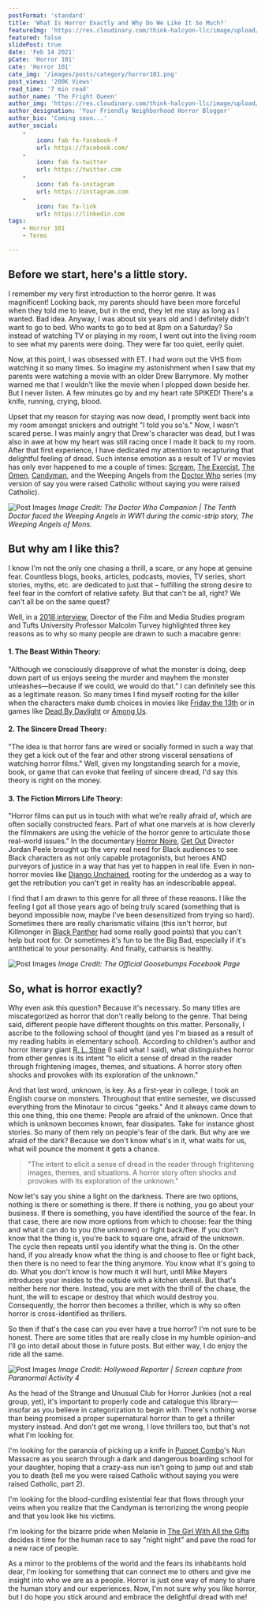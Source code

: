 ```yaml
---
postFormat: 'standard'
title: 'What Is Horror Exactly and Why Do We Like It So Much?'
featureImg: 'https://res.cloudinary.com/think-halcyon-llc/image/upload/v1672982017/The%20Fright%20Queen/Horror%20101/Scream-DBarrymore_bn8j8n.jpg'
featured: false
slidePost: true
date: 'Feb 14 2021'
pCate: 'Horror 101'
cate: 'Horror 101'
cate_img: '/images/posts/category/horror101.png'
post_views: '200K Views'
read_time: '7 min read'
author_name: 'The Fright Queen'
author_img: 'https://res.cloudinary.com/think-halcyon-llc/image/upload/w_1000,c_fill,ar_1:1,g_auto,r_max,bo_5px_solid_red,b_rgb:262c35/v1620600903/The%20Fright%20Queen/TFQbanner_mpnkei.png'
author_designation: 'Your Friendly Neighborhood Horror Blogger'
author_bio: 'Coming soon...'
author_social:
    -
        icon: fab fa-facebook-f
        url: https://facebook.com/
    -
        icon: fab fa-twitter
        url: https://twitter.com
    -
        icon: fab fa-instagram
        url: https://instagram.com
    - 
        icon: fas fa-link
        url: https://linkedin.com
tags: 
    - Horror 101
    - Terms

---
```


## Before we start, here's a little story.

I remember my very first introduction to the horror genre.  It was magnificent! Looking back, my parents should have been more forceful when they told me to leave, but in the end, they let me stay as long as I wanted.  Bad idea.  Anyway, I was about six years old and I definitely didn't want to go to bed.  Who wants to go to bed at 8pm on a Saturday?  So instead of watching TV or playing in my room, I went out into the living room to see what my parents were doing.  They were far too quiet, eerily quiet.

Now, at this point, I was obsessed with ET.  I had worn out the VHS from watching it so many times.  So imagine my astonishment when I saw that my parents were watching a movie with an older Drew Barrymore.  My mother warned me that I wouldn't like the movie when I plopped down beside her.  But I never listen.  A few minutes go by and my heart rate SPIKED!  There's a knife, running, crying, blood.  

Upset that my reason for staying was now dead, I promptly went back into my room amongst snickers and outright "I told you so's."  Now, I wasn't scared perse. I was mainly angry that Drew's character was dead, but I was also in awe at how my heart was still racing once I made it back to my room.  After that first experience, I have dedicated my attention to recapturing that delightful feeling of dread.  Such intense emotion as a result of TV or movies has only ever happened to me a couple of times: [Scream](https://www.imdb.com/title/tt0117571/?ref_=ttmi_tt), [The Exorcist](https://www.imdb.com/title/tt0070047/?ref_=nv_sr_srsg_0), [The Omen](https://www.imdb.com/title/tt0075005/?ref_=fn_al_tt_1), [Candyman](https://www.imdb.com/title/tt0103919/?ref_=nv_sr_srsg_3), and the Weeping Angels from the [Doctor Who](https://www.imdb.com/title/tt0436992/?ref_=ttmi_tt) series (my version of say you were raised Catholic without saying you were raised Catholic).

![Post Images](https://res.cloudinary.com/think-halcyon-llc/image/upload/v1672982408/The%20Fright%20Queen/Horror%20101/WeepingAngelComic_k4himw.jpg)
*Image Credit: The Doctor Who Companion | The Tenth Doctor faced the Weeping Angels in WW1 during the comic-strip story, The Weeping Angels of Mons.*

## But why am I like this?  

I know I'm not the only one chasing a thrill, a scare, or any hope at genuine fear. Countless blogs, books, articles, podcasts, movies, TV series, short stories, myths, etc. are dedicated to just that – fulfilling the strong desire to feel fear in the comfort of relative safety.  But that can't be all, right?  We can't all be on the same quest?

Well, in a [2018 interview](https://now.tufts.edu/articles/why-do-we-horror-movies), Director of the Film and Media Studies program and Tufts University Professor Malcolm Turvey highlighted three key reasons as to why so many people are drawn to such a macabre genre:

#### 1. The Beast Within Theory: 
"Although we consciously disapprove of what the monster is doing, deep down part of us enjoys seeing the murder and mayhem the monster unleashes—because if we could, we would do that.” I can definitely see this as a legitimate reason. So many times I find myself rooting for the killer when the characters make dumb choices in movies like [Friday the 13th](https://www.imdb.com/title/tt0080761/?ref_=nv_sr_srsg_3) or in games like [Dead By Daylight](https://store.steampowered.com/app/381210/Dead_by_Daylight/) or [Among Us](https://store.steampowered.com/app/945360/Among_Us/).

#### 2. The Sincere Dread Theory: 
"The idea is that horror fans are wired or socially formed in such a way that they get a kick out of the fear and other strong visceral sensations of watching horror films." Well, given my longstanding search for a movie, book, or game that can evoke that feeling of sincere dread, I'd say this theory is right on the money.

#### 3. The Fiction Mirrors Life Theory: 
"Horror films can put us in touch with what we’re really afraid of, which are often socially constructed fears. Part of what one marvels at is how cleverly the filmmakers are using the vehicle of the horror genre to articulate those real-world issues." In the documentary [Horror Noire](https://www.shudder.com/movies/watch/horror-noire-a-history-of-black-horror/e650978256281a67), [Get Out](https://www.imdb.com/title/tt5052448/?ref_=nv_sr_srsg_0) Director Jordan Peele brought up the very real need for Black audiences to see Black characters as not only capable protagonists, but heroes AND purveyors of justice in a way that has yet to happen in real life. Even in non-horror movies like [Django Unchained](https://www.imdb.com/title/tt1853728/?ref_=nv_sr_srsg_0), rooting for the underdog as a way to get the retribution you can't get in reality has an indescribable appeal.

I find that I am drawn to this genre for all three of these reasons.  I like the feeling I got all those years ago of being truly scared (something that is beyond impossible now, maybe I've been desensitized from trying so hard).  Sometimes there are really charismatic villains (this isn't horror, but Killmonger in [Black Panther](https://www.imdb.com/title/tt1825683/?ref_=fn_al_tt_2) had some really good points) that you can't help but root for.  Or sometimes it's fun to be the Big Bad, especially if it's antithetical to your personality.  And finally, catharsis is healthy.

![Post Images](https://res.cloudinary.com/think-halcyon-llc/image/upload/v1672981953/The%20Fright%20Queen/Horror%20101/Goosebumps-feature-e1588112809156_fb2zmx.jpg)
*Image Credit: The Official Goosebumps Facebook Page*

## So, what is horror exactly?

Why even ask this question?  Because it's necessary.  So many titles are miscategorized as horror that don't really belong to the genre.  That being said, different people have different thoughts on this matter.  Personally, I ascribe to the following school of thought (and yes I'm biased as a result of my reading habits in elementary school).  According to children's author and horror literary giant [R. L. Stine](https://www.masterclass.com/articles/what-is-horror-fiction#what-is-the-horror-genre) (I said what I said), what distinguishes horror from other genres is its intent "to elicit a sense of dread in the reader through frightening images, themes, and situations.  A horror story often shocks and provokes with its exploration of the unknown."

And that last word, unknown, is key.  As a first-year in college, I took an English course on monsters.  Throughout that entire semester, we discussed everything from the Minotaur to circus "geeks."  And it always came down to this one thing, this one theme:  People are afraid of the unknown.  Once that which is unknown becomes known, fear dissipates.  Take for instance ghost stories.  So many of them rely on people's fear of the dark.  But why are we afraid of the dark?  Because we don't know what's in it, what waits for us, what will pounce the moment it gets a chance.

>"The intent to elicit a sense of dread in the reader through frightening images, themes, and situations.  A horror story often shocks and provokes with its exploration of the unknown."

Now let's say you shine a light on the darkness.  There are two options, nothing is there or something is there.  If there is nothing, you go about your business.  If there is something, you have identified the source of the fear.  In that case, there are now more options from which to choose: fear the thing and what it can do to you (the unknown) or fight back/flee.  If you don't know that the thing is, you're back to square one, afraid of the unknown.  The cycle then repeats until you identify what the thing is.  On the other hand, if you already know what the thing is and choose to flee or fight back, then there is no need to fear the thing anymore.  You know what it's going to do.  What you don't know is how much it will hurt, until Mike Meyers introduces your insides to the outside with a kitchen utensil. But that's neither here nor there.  Instead, you are met with the thrill of the chase, the hunt, the will to escape or destroy that which would destroy you. Consequently, the horror then becomes a thriller, which is why so often horror is cross-identified as thrillers.

So then if that's the case can you ever have a true horror?  I'm not sure to be honest.  There are some titles that are really close in my humble opinion–and I'll go into detail about those in future posts.  But either way, I do enjoy the ride all the same.

![Post Images](https://res.cloudinary.com/think-halcyon-llc/image/upload/v1672982066/The%20Fright%20Queen/Horror%20101/Paranormal_4_sfn5fk.jpg)
*Image Credit: Hollywood Reporter | Screen capture from Paranormal Activity 4*

As the head of the Strange and Unusual Club for Horror Junkies (not a real group, yet), it's important to properly code and catalogue this library—insofar as you believe in categorization to begin with.  There's nothing worse than being promised a proper supernatural horror than to get a thriller mystery instead.  And don't get me wrong, I love thrillers too, but that's not what I'm looking for.

I'm looking for the paranoia of picking up a knife in [Puppet Combo](https://puppetcombo.com/)'s Nun Massacre as you search through a dark and dangerous boarding school for your daughter, hoping that a crazy-ass nun isn't going to jump out and stab you to death (tell me you were raised Catholic without saying you were raised Catholic, part 2).

I'm looking for the blood-curdling existential fear that flows through your veins when you realize that the Candyman is terrorizing the wrong people and that you look like his victims.

I'm looking for the bizarre pride when Melanie in [The Girl With All the Gifts](https://www.imdb.com/title/tt4547056/?ref_=nv_sr_srsg_0) decides it time for the human race to say "night night" and pave the road for a new race of people.

As a mirror to the problems of the world and the fears its inhabitants hold dear, I'm looking for something that can connect me to others and give me insight into who we are as a people. Horror is just one way of many to share the human story and our experiences.  Now, I'm not sure why you like horror, but I do hope you stick around and embrace the delightful dread with me!